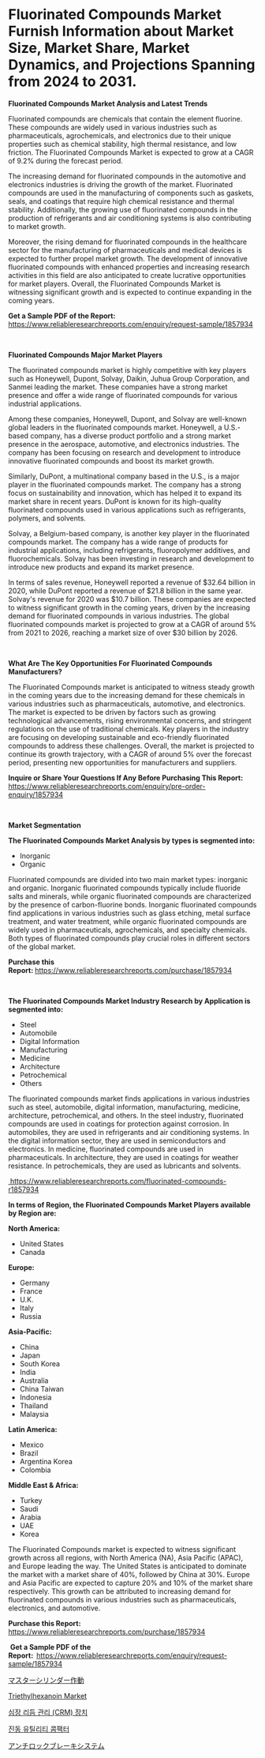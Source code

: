 <p><h1>Fluorinated Compounds Market Furnish Information about Market Size, Market Share, Market Dynamics, and Projections Spanning from 2024 to 2031.</h1></p><p><strong>Fluorinated Compounds Market Analysis and Latest Trends</strong></p>
<p><p>Fluorinated compounds are chemicals that contain the element fluorine. These compounds are widely used in various industries such as pharmaceuticals, agrochemicals, and electronics due to their unique properties such as chemical stability, high thermal resistance, and low friction. The Fluorinated Compounds Market is expected to grow at a CAGR of 9.2% during the forecast period. </p><p>The increasing demand for fluorinated compounds in the automotive and electronics industries is driving the growth of the market. Fluorinated compounds are used in the manufacturing of components such as gaskets, seals, and coatings that require high chemical resistance and thermal stability. Additionally, the growing use of fluorinated compounds in the production of refrigerants and air conditioning systems is also contributing to market growth.</p><p>Moreover, the rising demand for fluorinated compounds in the healthcare sector for the manufacturing of pharmaceuticals and medical devices is expected to further propel market growth. The development of innovative fluorinated compounds with enhanced properties and increasing research activities in this field are also anticipated to create lucrative opportunities for market players. Overall, the Fluorinated Compounds Market is witnessing significant growth and is expected to continue expanding in the coming years.</p></p>
<p><strong>Get a Sample PDF of the Report:&nbsp;</strong> <a href="https://www.reliableresearchreports.com/enquiry/request-sample/1857934">https://www.reliableresearchreports.com/enquiry/request-sample/1857934</a></p>
<p>&nbsp;</p>
<p><strong>Fluorinated Compounds Major Market Players</strong></p>
<p><p>The fluorinated compounds market is highly competitive with key players such as Honeywell, Dupont, Solvay, Daikin, Juhua Group Corporation, and Sanmei leading the market. These companies have a strong market presence and offer a wide range of fluorinated compounds for various industrial applications.</p><p>Among these companies, Honeywell, Dupont, and Solvay are well-known global leaders in the fluorinated compounds market. Honeywell, a U.S.-based company, has a diverse product portfolio and a strong market presence in the aerospace, automotive, and electronics industries. The company has been focusing on research and development to introduce innovative fluorinated compounds and boost its market growth.</p><p>Similarly, DuPont, a multinational company based in the U.S., is a major player in the fluorinated compounds market. The company has a strong focus on sustainability and innovation, which has helped it to expand its market share in recent years. DuPont is known for its high-quality fluorinated compounds used in various applications such as refrigerants, polymers, and solvents.</p><p>Solvay, a Belgium-based company, is another key player in the fluorinated compounds market. The company has a wide range of products for industrial applications, including refrigerants, fluoropolymer additives, and fluorochemicals. Solvay has been investing in research and development to introduce new products and expand its market presence.</p><p>In terms of sales revenue, Honeywell reported a revenue of $32.64 billion in 2020, while DuPont reported a revenue of $21.8 billion in the same year. Solvay's revenue for 2020 was $10.7 billion. These companies are expected to witness significant growth in the coming years, driven by the increasing demand for fluorinated compounds in various industries. The global fluorinated compounds market is projected to grow at a CAGR of around 5% from 2021 to 2026, reaching a market size of over $30 billion by 2026.</p></p>
<p>&nbsp;</p>
<p><strong>What Are The Key Opportunities For Fluorinated Compounds Manufacturers?</strong></p>
<p><p>The Fluorinated Compounds market is anticipated to witness steady growth in the coming years due to the increasing demand for these chemicals in various industries such as pharmaceuticals, automotive, and electronics. The market is expected to be driven by factors such as growing technological advancements, rising environmental concerns, and stringent regulations on the use of traditional chemicals. Key players in the industry are focusing on developing sustainable and eco-friendly fluorinated compounds to address these challenges. Overall, the market is projected to continue its growth trajectory, with a CAGR of around 5% over the forecast period, presenting new opportunities for manufacturers and suppliers.</p></p>
<p><strong>Inquire or Share Your Questions If Any Before Purchasing This Report:</strong> <a href="https://www.reliableresearchreports.com/enquiry/pre-order-enquiry/1857934">https://www.reliableresearchreports.com/enquiry/pre-order-enquiry/1857934</a></p>
<p>&nbsp;</p>
<p><strong>Market Segmentation</strong></p>
<p><strong>The Fluorinated Compounds Market Analysis by types is segmented into:</strong></p>
<p><ul><li>Inorganic</li><li>Organic</li></ul></p>
<p><p>Fluorinated compounds are divided into two main market types: inorganic and organic. Inorganic fluorinated compounds typically include fluoride salts and minerals, while organic fluorinated compounds are characterized by the presence of carbon-fluorine bonds. Inorganic fluorinated compounds find applications in various industries such as glass etching, metal surface treatment, and water treatment, while organic fluorinated compounds are widely used in pharmaceuticals, agrochemicals, and specialty chemicals. Both types of fluorinated compounds play crucial roles in different sectors of the global market.</p></p>
<p><strong>Purchase this Report:&nbsp;</strong><a href="https://www.reliableresearchreports.com/purchase/1857934">https://www.reliableresearchreports.com/purchase/1857934</a></p>
<p>&nbsp;</p>
<p><strong>The Fluorinated Compounds Market Industry Research by Application is segmented into:</strong></p>
<p><ul><li>Steel</li><li>Automobile</li><li>Digital Information</li><li>Manufacturing</li><li>Medicine</li><li>Architecture</li><li>Petrochemical</li><li>Others</li></ul></p>
<p><p>The fluorinated compounds market finds applications in various industries such as steel, automobile, digital information, manufacturing, medicine, architecture, petrochemical, and others. In the steel industry, fluorinated compounds are used in coatings for protection against corrosion. In automobiles, they are used in refrigerants and air conditioning systems. In the digital information sector, they are used in semiconductors and electronics. In medicine, fluorinated compounds are used in pharmaceuticals. In architecture, they are used in coatings for weather resistance. In petrochemicals, they are used as lubricants and solvents.</p></p>
<p><a href="https://www.reliableresearchreports.com/fluorinated-compounds-r1857934">&nbsp;https://www.reliableresearchreports.com/fluorinated-compounds-r1857934</a></p>
<p><strong>In terms of Region, the Fluorinated Compounds Market Players available by Region are:</strong></p>
<p>
    <p> <strong> North America: </strong>
        <ul>
            <li>United States</li>
            <li>Canada</li>
        </ul>
        </p> 
    <p> <strong> Europe: </strong>
        <ul>
            <li>Germany</li>
            <li>France</li>
            <li>U.K.</li>
            <li>Italy</li>
            <li>Russia</li>
        </ul>
        </p> 
    <p> <strong> Asia-Pacific: </strong>
        <ul>
            <li>China</li>
            <li>Japan</li>
            <li>South Korea</li>
            <li>India</li>
            <li>Australia</li>
            <li>China Taiwan</li>
            <li>Indonesia</li>
            <li>Thailand</li>
            <li>Malaysia</li>
        </ul>
        </p> 
    <p> <strong> Latin America: </strong>
        <ul>
            <li>Mexico</li>
            <li>Brazil</li>
            <li>Argentina Korea</li>
            <li>Colombia</li>
        </ul>
        </p> 
    <p> <strong> Middle East & Africa: </strong>
        <ul>
            <li>Turkey</li>
            <li>Saudi</li>
            <li>Arabia</li>
            <li>UAE</li>
            <li>Korea</li>
        </ul>
    </p>
    </p>
<p><p>The Fluorinated Compounds market is expected to witness significant growth across all regions, with North America (NA), Asia Pacific (APAC), and Europe leading the way. The United States is anticipated to dominate the market with a market share of 40%, followed by China at 30%. Europe and Asia Pacific are expected to capture 20% and 10% of the market share respectively. This growth can be attributed to increasing demand for fluorinated compounds in various industries such as pharmaceuticals, electronics, and automotive.</p></p>
<p><strong>Purchase this Report: </strong><a href="https://www.reliableresearchreports.com/purchase/1857934">https://www.reliableresearchreports.com/purchase/1857934</a></p>
<p>&nbsp;<strong>Get a Sample PDF of the Report:&nbsp;&nbsp;</strong><a href="https://www.reliableresearchreports.com/enquiry/request-sample/1857934">https://www.reliableresearchreports.com/enquiry/request-sample/1857934</a></p>
<p><strong></strong></p>
<p><p><a href="https://medium.com/@tamaracsmith02024/%E3%82%B0%E3%83%AD%E3%83%BC%E3%83%90%E3%83%AB%E3%83%9E%E3%82%B9%E3%82%BF%E3%83%BC%E3%82%B7%E3%83%AA%E3%83%B3%E3%83%80%E3%83%BC%E3%82%A2%E3%82%AF%E3%83%81%E3%83%A5%E3%82%A8%E3%83%BC%E3%82%B7%E3%83%A7%E3%83%B3%E5%B8%82%E5%A0%B4%E3%81%AE%E6%A9%9F%E4%BC%9A%E3%81%A82024%E5%B9%B4%E3%81%8B%E3%82%892031%E5%B9%B4%E3%81%BE%E3%81%A7%E3%81%AE%E4%BA%88%E6%B8%AC-01d68f8ce134">マスターシリンダー作動</a></p><p><a href="https://github.com/lamhaoka57/Market-Research-Report-List-1/blob/main/triethylhexanoin-market.md">Triethylhexanoin Market</a></p><p><a href="https://medium.com/@khelifsolo/%EC%B9%B4%EB%94%94%EC%98%A4%EB%B2%84%EB%84%A4%EC%9D%B4%EC%8A%A4%ED%81%B4%EB%9F%BD%EB%A6%AC%EB%93%AC-%EA%B4%80%EB%A6%AC-crm-%EC%9E%A5%EC%B9%98-%EC%8B%9C%EC%9E%A5-%EC%A1%B0%EC%82%AC-%EB%B0%8F-%EC%82%B0%EC%97%85-%EB%B0%9C%EC%A0%84-%EB%B0%8F-2031%EB%85%84%EA%B9%8C%EC%A7%80%EC%9D%98-%EC%98%88%EC%B8%A1-c08c03cc0d1b">심장 리듬 관리 (CRM) 장치</a></p><p><a href="https://medium.com/@danieldobroiu20221/%EC%84%B8%EA%B3%84-%EC%A7%84%EB%8F%99-%EC%9C%A0%ED%8B%B8%EB%A6%AC%ED%8B%B0-%EC%BD%A4%ED%8C%A9%ED%84%B0-%EC%8B%9C%EC%9E%A5-%EB%B6%84%EC%95%BC-%EC%A2%85%EB%A5%98-%EC%9D%91%EC%9A%A9-%EB%B6%84%EC%95%BC-%EC%8B%9C%EC%9E%A5-%EC%B0%B8%EA%B0%80%EC%9E%90-%EC%A0%84%EB%9E%B5-%EC%A7%80%EC%97%AD%EB%B3%84-%EC%84%B1%EC%9E%A5-%EC%A0%84%EB%A7%9D-%EB%B0%8F-%EB%AF%B8%EB%9E%98-%EC%A0%84%EB%A7%9D-2024-2031-e74b7fc34faf">진동 유틸리티 콤팩터</a></p><p><a href="https://medium.com/@tamaracsmith02024/%E3%82%A2%E3%83%B3%E3%83%81%E3%83%AD%E3%83%83%E3%82%AF%E3%83%96%E3%83%AC%E3%83%BC%E3%82%AD%E3%82%B7%E3%82%B9%E3%83%86%E3%83%A0%E5%B8%82%E5%A0%B4%E3%81%AE%E8%A6%8F%E6%A8%A1%E3%81%A8%E3%82%B7%E3%82%A7%E3%82%A2%E5%88%86%E6%9E%90-%E6%88%90%E9%95%B7%E3%83%88%E3%83%AC%E3%83%B3%E3%83%89%E3%81%8A%E3%82%88%E3%81%B32024%E5%B9%B4%E3%81%8B%E3%82%892031%E5%B9%B4%E3%81%AE%E4%BA%88%E6%B8%AC-0bfe3b9a0643">アンチロックブレーキシステム</a></p></p>